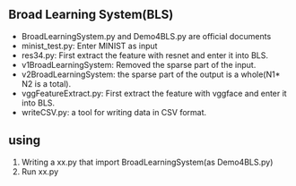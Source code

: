 ## Broad Learning System(BLS)  

* BroadLearningSystem.py and Demo4BLS.py are official documents
* minist_test.py: Enter MINIST as input
* res34.py: First extract the feature with resnet and enter it into BLS.
* v1BroadLearningSystem: Removed the sparse part of the input.
* v2BroadLearningSystem: the sparse part of the output is a whole(N1* N2 is a total).
* vggFeatureExtract.py: First extract the feature with vggface and enter it into BLS.
* writeCSV.py: a tool for writing data in CSV format.  
## using
1. Writing a xx.py that import BroadLearningSystem(as Demo4BLS.py)
2. Run xx.py
